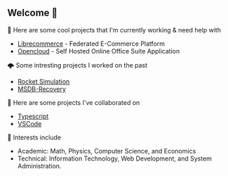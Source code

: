 ## Welcome 👋

🔭 Here are some cool projects that I'm currently working & need help with
* [Librecommerce](https://github.com/saandre15/librecommerce-app) - Federated E-Commerce Platform
* [Opencloud](https://github.com/saandre15/opencloud-docs) - Self Hosted Online Office Suite Application

🌩 Some intresting projects I worked on the past
* [Rocket Simulation](https://github.com/saandre15/rocket-simulation)
* [MSDB-Recovery](https://github.com/saandre15/msdb-recovery)

👯 Here are some projects I've collaborated on
* [Typescript](https://github.com/Microsoft/TypeScript)
* [VSCode](https://github.com/microsoft/vscode)

🌱 Interests include
* Academic: Math, Physics, Computer Science, and Economics
* Technical: Information Technology, Web Development, and System Administration. 

